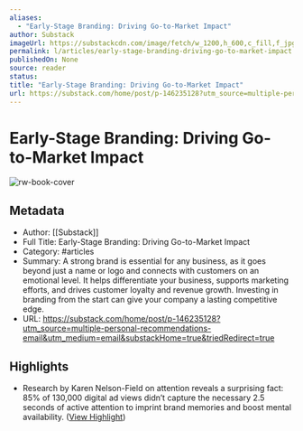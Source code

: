 ```yaml
---
aliases:
  - "Early-Stage Branding: Driving Go-to-Market Impact"
author: Substack
imageUrl: https://substackcdn.com/image/fetch/w_1200,h_600,c_fill,f_jpg,q_auto:good,fl_progressive:steep,g_auto/https%3A%2F%2Fsubstack-post-media.s3.amazonaws.com%2Fpublic%2Fimages%2Fd82dc987-029f-43f6-a004-9609169d3ba9_2712x2096.png
permalink: l/articles/early-stage-branding-driving-go-to-market-impact
publishedOn: None
source: reader
status: 
title: "Early-Stage Branding: Driving Go-to-Market Impact"
url: https://substack.com/home/post/p-146235128?utm_source=multiple-personal-recommendations-email&utm_medium=email&substackHome=true&triedRedirect=true
---
```

# Early-Stage Branding: Driving Go-to-Market Impact

![rw-book-cover](https://substackcdn.com/image/fetch/w_1200,h_600,c_fill,f_jpg,q_auto:good,fl_progressive:steep,g_auto/https%3A%2F%2Fsubstack-post-media.s3.amazonaws.com%2Fpublic%2Fimages%2Fd82dc987-029f-43f6-a004-9609169d3ba9_2712x2096.png)

## Metadata

- Author: [[Substack]]
- Full Title: Early-Stage Branding: Driving Go-to-Market Impact
- Category: #articles
- Summary: A strong brand is essential for any business, as it goes beyond just a name or logo and connects with customers on an emotional level. It helps differentiate your business, supports marketing efforts, and drives customer loyalty and revenue growth. Investing in branding from the start can give your company a lasting competitive edge.
- URL: https://substack.com/home/post/p-146235128?utm_source=multiple-personal-recommendations-email&utm_medium=email&substackHome=true&triedRedirect=true

## Highlights

- Research by Karen Nelson-Field on attention reveals a surprising fact: 85% of 130,000 digital ad views didn’t capture the necessary 2.5 seconds of active attention to imprint brand memories and boost mental availability. ([View Highlight](https://read.readwise.io/read/01j5htx49mxdz3x42w2d1mks6q))
